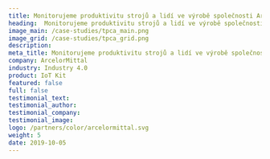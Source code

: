 ```yaml
---
title: Monitorujeme produktivitu strojů a lidí ve výrobě společnosti ArcelorMittal
heading:  Monitorujeme produktivitu strojů a lidí ve výrobě společnosti ArcelorMittal
image_main: /case-studies/tpca_main.png
image_grid: /case-studies/tpca_grid.png
description:
meta_title: Monitorujeme produktivitu strojů a lidí ve výrobě společnosti ArcelorMittal | HARDWARIO případová studie
company: ArcelorMittal
industry: Industry 4.0
product: IoT Kit
featured: false
full: false
testimonial_text: 
testimonial_author: 
testimonial_company: 
testimonial_image: 
logo: /partners/color/arcelormittal.svg
weight: 5
date: 2019-10-05
---
```

